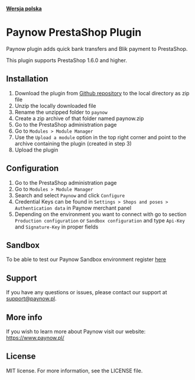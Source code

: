 [**Wersja polska**][ext0]
# Paynow PrestaShop Plugin

Paynow plugin adds quick bank transfers and Blik payment to PrestaShop.

This plugin supports PrestaShop 1.6.0 and higher.

## Installation
1. Download the plugin from [Github repository][ext1] to the local directory as zip file
2. Unzip the locally downloaded file
3. Rename the unzipped folder to `paynow`
4. Create a zip archive of that folder named paynow.zip
5. Go to the PrestaShop administration page
6. Go to `Modules > Module Manager`
7. Use the `Upload a module` option in the top right corner and point to the archive containing the plugin (created in step 3)
8. Upload the plugin

## Configuration
1. Go to the PrestaShop administration page
2. Go to `Modules > Module Manager`
3. Search and select `Paynow` and click `Configure`
4. Credential Keys can be found in `Settings > Shops and poses > Authentication data` in Paynow merchant panel
5. Depending on the environment you want to connect with go to section `Production configuration` or `Sandbox configuration` and type `Api-Key` and `Signature-Key` in proper fields

## Sandbox
To be able to test our Paynow Sandbox environment register [here][ext2]

## Support
If you have any questions or issues, please contact our support at support@paynow.pl.

## More info
If you wish to learn more about Paynow visit our website: https://www.paynow.pl/

## License
MIT license. For more information, see the LICENSE file.

[ext0]: README.md
[ext1]: https://github.com/pay-now/paynow-prestashop/releases/latest
[ext2]: https://panel.sandbox.paynow.pl/